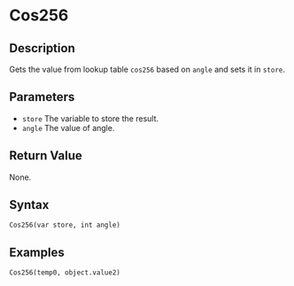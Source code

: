 # Cos256

## Description
Gets the value from lookup table `cos256` based on `angle` and sets it in `store`.

## Parameters
- `store`
The variable to store the result.
- `angle`
The value of angle.

## Return Value
None.

## Syntax
```
Cos256(var store, int angle)
```

## Examples
```
Cos256(temp0, object.value2)
```